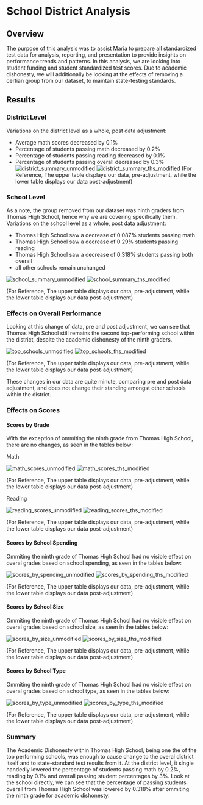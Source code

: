 # School District Analysis
## Overview
The purpose of this analysis was to assist Maria to prepare all standardized test data for analysis, reporting, and presentation to provide insights on performance trends and patterns. In this analysis, we are looking into student funding and student standardized test scores.
Due to academic dishonesty, we will additionally be looking at the effects of removing a certian group from our dataset, to maintain state-testing standards.
## Results
### District Level
Variations on the district level as a whole, post data adjustment:
* Average math scores decreased by 0.1%
* Percentage of students passing math decreased by 0.2%
* Percentage of students passing reading decreased by 0.1%
* Percentage of students passing overall decreased by 0.3%
![district_summary_unmodified](Resources/district_summary_unmodified.PNG)
![district_summary_ths_modified](Resources/district_summary_ths_modified.PNG)
(For Reference, The upper table displays our data, pre-adjustment, while the lower table displays our data post-adjustment)
### School Level
As a note, the group removed from our dataset was ninth graders from Thomas High School, hence why we are covering specifically them.
Variations on the school level as a whole, post data adjustment:
* Thomas High School saw a decrease of 0.087% students passing math
* Thomas High School saw a decrease of 0.29% students passing reading
* Thomas High School saw a decrease of 0.318% students passing both overall
* all other schools remain unchanged

![school_summary_unmodified](Resources/school_summary_unmodified.PNG)
![school_summary_ths_modified](Resources/school_summary_ths_modified.PNG)

(For Reference, The upper table displays our data, pre-adjustment, while the lower table displays our data post-adjustment)
### Effects on Overall Performance
Looking at this change of data, pre and post adjustment, we can see that Thomas High School still remains the second top-performing school within the district, despite the academic dishonesty of the ninth graders.

![top_schools_unmodified](Resources/top_schools_unmodified.PNG)
![top_schools_ths_modified](Resources/top_schools_ths_modified.PNG)

(For Reference, The upper table displays our data, pre-adjustment, while the lower table displays our data post-adjustment)

These changes in our data are quite minute, comparing pre and post data adjustment, and does not change their standing amongst other schools within the district.
### Effects on Scores
#### Scores by Grade
With the exception of ommiting the ninth grade from Thomas High School, there are no changes, as seen in the tables below:

Math

![math_scores_unmodified](Resources/math_scores_unmodified.PNG)
![math_scores_ths_modified](Resources/math_scores_ths_modified.PNG)

(For Reference, The upper table displays our data, pre-adjustment, while the lower table displays our data post-adjustment)

Reading

![reading_scores_unmodified](Resources/reading_scores_unmodified.PNG)
![reading_scores_ths_modified](Resources/reading_scores_ths_modified.PNG)

(For Reference, The upper table displays our data, pre-adjustment, while the lower table displays our data post-adjustment)

#### Scores by School Spending
Ommiting the ninth grade of Thomas High School had no visible effect on overal grades based on school spending, as seen in the tables below:

![scores_by_spending_unmodified](Resources/scores_by_spending_unmodified.PNG)
![scores_by_spending_ths_modified](Resources/scores_by_spending_ths_modified.PNG)

(For Reference, The upper table displays our data, pre-adjustment, while the lower table displays our data post-adjustment)
#### Scores by School Size
Ommiting the ninth grade of Thomas High School had no visible effect on overal grades based on school size, as seen in the tables below:

![scores_by_size_unmodified](Resources/scores_by_size_unmodified.PNG)
![scores_by_size_ths_modified](Resources/scores_by_size_ths_modified.PNG)

(For Reference, The upper table displays our data, pre-adjustment, while the lower table displays our data post-adjustment)
#### Scores by School Type
Ommiting the ninth grade of Thomas High School had no visible effect on overal grades based on school type, as seen in the tables below:

![scores_by_type_unmodified](Resources/scores_by_type_unmodified.PNG)
![scores_by_type_ths_modified](Resources/scores_by_type_ths_modified.PNG)

(For Reference, The upper table displays our data, pre-adjustment, while the lower table displays our data post-adjustment)
### Summary
The Academic Dishonesty within Thomas High School, being one the of the top performing schools, was enough to cause change to the overal district itself and to state-standard test results from it. At the district level, it single handedly lowered the percentage of students passing math by 0.2%, reading by 0.1% and overall passing student percentages by 3%. Look at the school directly, we can see that the percentage of passing students overall from Thomas High School was lowered by 0.318% after ommiting the ninth grade for academic dishonesty.
